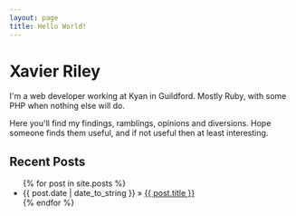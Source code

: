 ```yaml
---
layout: page
title: Hello World!
---
```


# Xavier Riley

I'm a web developer working at Kyan in Guildford. Mostly Ruby, with some PHP when nothing else will do.

Here you'll find my findings, ramblings, opinions and diversions. Hope someone finds them useful, and if not useful then at least interesting.

## Recent Posts

<ul class="posts">
  {% for post in site.posts %}
    <li><span>{{ post.date | date_to_string }}</span> &raquo; <a href="{{ post.url }}">{{ post.title }}</a></li>
  {% endfor %}
</ul>

